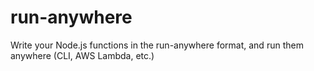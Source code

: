 # run-anywhere
Write your Node.js functions in the run-anywhere format, and run them anywhere (CLI, AWS Lambda, etc.)
